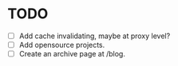 # TODO

- [ ] Add cache invalidating, maybe at proxy level?
- [ ] Add opensource projects.
- [ ] Create an archive page at /blog.
